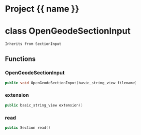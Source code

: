 <script setup>
import {useRoute} from 'vitepress'
const {path} = useRoute()
const tokens = path.split('/')
const words = tokens[2].split('-');
for (let i = 0; i < words.length; i++) {
    words[i] = words[i].charAt(0).toUpperCase() + words[i].slice(1);
    words[i] = words[i].replace('geode', 'Geode')
}
const name = words.join('-');
</script>
# Project {{ name }}

# class OpenGeodeSectionInput


```cpp
Inherits from SectionInput
```



## Functions

### OpenGeodeSectionInput

```cpp
public void OpenGeodeSectionInput(basic_string_view filename)
```


### extension

```cpp
public basic_string_view extension()
```


### read

```cpp
public Section read()
```




